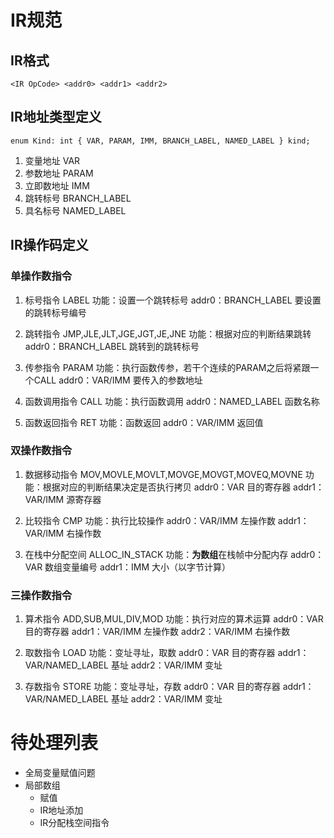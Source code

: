 # IR规范

## IR格式

`<IR OpCode> <addr0> <addr1> <addr2>`

## IR地址类型定义
    enum Kind: int { VAR, PARAM, IMM, BRANCH_LABEL, NAMED_LABEL } kind;

1. 变量地址   VAR
2. 参数地址   PARAM
3. 立即数地址 IMM
4. 跳转标号   BRANCH_LABEL
5. 具名标号   NAMED_LABEL

## IR操作码定义

### 单操作数指令

1. 标号指令 LABEL
功能：设置一个跳转标号
addr0：BRANCH_LABEL 要设置的跳转标号编号

2. 跳转指令 JMP,JLE,JLT,JGE,JGT,JE,JNE
功能：根据对应的判断结果跳转
addr0：BRANCH_LABEL 跳转到的跳转标号

3. 传参指令 PARAM
功能：执行函数传参，若干个连续的PARAM之后将紧跟一个CALL
addr0：VAR/IMM 要传入的参数地址

4. 函数调用指令 CALL
功能：执行函数调用
addr0：NAMED_LABEL 函数名称

5. 函数返回指令 RET
功能：函数返回
addr0：VAR/IMM 返回值

### 双操作数指令

1. 数据移动指令 MOV,MOVLE,MOVLT,MOVGE,MOVGT,MOVEQ,MOVNE
功能：根据对应的判断结果决定是否执行拷贝
addr0：VAR     目的寄存器
addr1：VAR/IMM 源寄存器

2. 比较指令 CMP
功能：执行比较操作
addr0：VAR/IMM 左操作数
addr1：VAR/IMM 右操作数

3. 在栈中分配空间 ALLOC_IN_STACK
功能：**为数组**在栈帧中分配内存
addr0：VAR 数组变量编号
addr1：IMM 大小（以字节计算）

### 三操作数指令

1. 算术指令 ADD,SUB,MUL,DIV,MOD
功能：执行对应的算术运算
addr0：VAR     目的寄存器
addr1：VAR/IMM 左操作数
addr2：VAR/IMM 右操作数

2. 取数指令 LOAD
功能：变址寻址，取数
addr0：VAR             目的寄存器
addr1：VAR/NAMED_LABEL 基址
addr2：VAR/IMM         变址

3. 存数指令 STORE
功能：变址寻址，存数
addr0：VAR             目的寄存器
addr1：VAR/NAMED_LABEL 基址
addr2：VAR/IMM         变址

# 待处理列表
* 全局变量赋值问题
* 局部数组
  - 赋值
  - IR地址添加
  - IR分配栈空间指令

